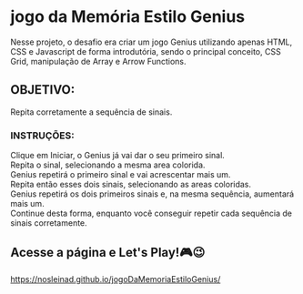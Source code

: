 # jogo da Memória Estilo Genius
Nesse projeto, o desafio era criar um jogo Genius utilizando apenas HTML, CSS e Javascript de forma introdutória, sendo o principal conceito, CSS Grid, manipulação de Array e Arrow Functions.

## OBJETIVO:
Repita corretamente a sequência de sinais.

### INSTRUÇÕES: 
Clique em Iniciar, o Genius já vai dar o seu primeiro sinal.<br/>
Repita o sinal, selecionando a mesma area colorida.<br/>
Genius repetirá o primeiro sinal e vai acrescentar mais um.<br/>
Repita então esses dois sinais, selecionando as areas coloridas.<br/>
Genius repetirá os dois primeiros sinais e, na mesma sequência, aumentará mais um.<br/>
Continue desta forma, enquanto você conseguir repetir cada sequência de sinais corretamente.<br/>

## Acesse a página e Let's Play!🎮😉
https://nosleinad.github.io/jogoDaMemoriaEstiloGenius/ 
